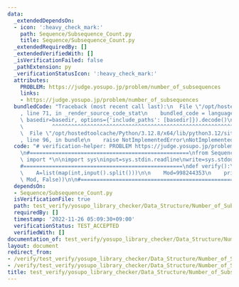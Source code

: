 ```yaml
---
data:
  _extendedDependsOn:
  - icon: ':heavy_check_mark:'
    path: Sequence/Subsequence_Count.py
    title: Sequence/Subsequence_Count.py
  _extendedRequiredBy: []
  _extendedVerifiedWith: []
  _isVerificationFailed: false
  _pathExtension: py
  _verificationStatusIcon: ':heavy_check_mark:'
  attributes:
    PROBLEM: https://judge.yosupo.jp/problem/number_of_subsequences
    links:
    - https://judge.yosupo.jp/problem/number_of_subsequences
  bundledCode: "Traceback (most recent call last):\n  File \"/opt/hostedtoolcache/Python/3.12.8/x64/lib/python3.12/site-packages/onlinejudge_verify/documentation/build.py\"\
    , line 71, in _render_source_code_stat\n    bundled_code = language.bundle(stat.path,\
    \ basedir=basedir, options={'include_paths': [basedir]}).decode()\n          \
    \         ^^^^^^^^^^^^^^^^^^^^^^^^^^^^^^^^^^^^^^^^^^^^^^^^^^^^^^^^^^^^^^^^^^^^^^^^^^^^^^^^^\n\
    \  File \"/opt/hostedtoolcache/Python/3.12.8/x64/lib/python3.12/site-packages/onlinejudge_verify/languages/python.py\"\
    , line 96, in bundle\n    raise NotImplementedError\nNotImplementedError\n"
  code: "# verification-helper: PROBLEM https://judge.yosupo.jp/problem/number_of_subsequences\n\
    \n#==================================================\nfrom Sequence.Subsequence_Count\
    \ import *\n\nimport sys\ninput=sys.stdin.readline\nwrite=sys.stdout.write\n\n\
    #==================================================\ndef verify():\n    N=int(input())\n\
    \    A=list(map(int,input().split()))\n\n    Mod=998244353\n    print(Subsequence_Count(A,\
    \ Mod, False))\n\n#==================================================\nverify()\n"
  dependsOn:
  - Sequence/Subsequence_Count.py
  isVerificationFile: true
  path: test_verify/yosupo_library_checker/Data_Structure/Number_of_Subsequences.test.py
  requiredBy: []
  timestamp: '2022-11-26 05:09:30+09:00'
  verificationStatus: TEST_ACCEPTED
  verifiedWith: []
documentation_of: test_verify/yosupo_library_checker/Data_Structure/Number_of_Subsequences.test.py
layout: document
redirect_from:
- /verify/test_verify/yosupo_library_checker/Data_Structure/Number_of_Subsequences.test.py
- /verify/test_verify/yosupo_library_checker/Data_Structure/Number_of_Subsequences.test.py.html
title: test_verify/yosupo_library_checker/Data_Structure/Number_of_Subsequences.test.py
---
```

